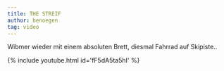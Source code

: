 ```yaml
---
title: THE STREIF
author: benoegen
tag: video
---
```

Wibmer wieder mit einem absoluten Brett, diesmal Fahrrad auf Skipiste..  

{% include youtube.html id='fF5dA5ta5hI' %}
